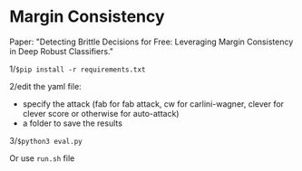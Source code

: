 # Margin Consistency
Paper: "Detecting Brittle Decisions for Free: Leveraging Margin Consistency in Deep Robust Classifiers."

1/`$pip install -r requirements.txt`

2/edit the yaml file:
   * specify the attack (fab for fab attack, cw for carlini-wagner, clever for clever score or otherwise for auto-attack) 
   * a folder to save the results
  
3/`$python3 eval.py`

Or use `run.sh` file
